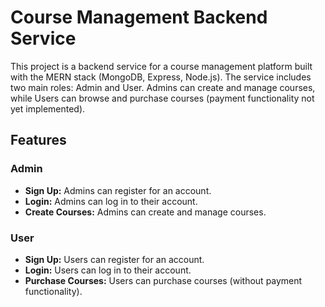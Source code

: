 # Course Management Backend Service

This project is a backend service for a course management platform built with the MERN stack (MongoDB, Express, Node.js). The service includes two main roles: Admin and User. Admins can create and manage courses, while Users can browse and purchase courses (payment functionality not yet implemented).

## Features

### Admin
- **Sign Up:** Admins can register for an account.
- **Login:** Admins can log in to their account.
- **Create Courses:** Admins can create and manage courses.

### User
- **Sign Up:** Users can register for an account.
- **Login:** Users can log in to their account.
- **Purchase Courses:** Users can purchase courses (without payment functionality).


